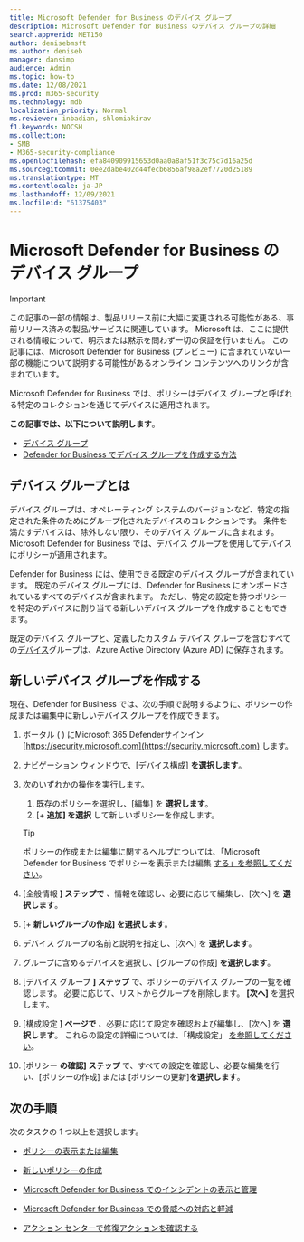 ```yaml
---
title: Microsoft Defender for Business のデバイス グループ
description: Microsoft Defender for Business のデバイス グループの詳細
search.appverid: MET150
author: denisebmsft
ms.author: deniseb
manager: dansimp
audience: Admin
ms.topic: how-to
ms.date: 12/08/2021
ms.prod: m365-security
ms.technology: mdb
localization_priority: Normal
ms.reviewer: inbadian, shlomiakirav
f1.keywords: NOCSH
ms.collection:
- SMB
- M365-security-compliance
ms.openlocfilehash: efa840909915653d0aa0a8af51f3c75c7d16a25d
ms.sourcegitcommit: 0ee2dabe402d44fecb6856af98a2ef7720d25189
ms.translationtype: MT
ms.contentlocale: ja-JP
ms.lasthandoff: 12/09/2021
ms.locfileid: "61375403"
---
```

# <a name="device-groups-in-microsoft-defender-for-business"></a>Microsoft Defender for Business のデバイス グループ

> [!IMPORTANT]
> この記事の一部の情報は、製品リリース前に大幅に変更される可能性がある、事前リリース済みの製品/サービスに関連しています。 Microsoft は、ここに提供される情報について、明示または黙示を問わず一切の保証を行いません。 この記事には、Microsoft Defender for Business (プレビュー) に含まれていない一部の機能について説明する可能性があるオンライン コンテンツへのリンクが含まれています。

Microsoft Defender for Business では、ポリシーはデバイス グループと呼ばれる特定のコレクションを通じてデバイスに適用されます。 

**この記事では、以下について説明します**。  

- [デバイス グループ](#what-is-a-device-group)   
- [Defender for Business でデバイス グループを作成する方法](#create-a-new-device-group)

## <a name="what-is-a-device-group"></a>デバイス グループとは

デバイス グループは、オペレーティング システムのバージョンなど、特定の指定された条件のためにグループ化されたデバイスのコレクションです。 条件を満たすデバイスは、除外しない限り、そのデバイス グループに含まれます。 Microsoft Defender for Business では、デバイス グループを使用してデバイスにポリシーが適用されます。 

Defender for Business には、使用できる既定のデバイス グループが含まれています。 既定のデバイス グループには、Defender for Business にオンボードされているすべてのデバイスが含まれます。 ただし、特定の設定を持つポリシーを特定のデバイスに割り当てる新しいデバイス グループを作成することもできます。 

既定のデバイス グループと、定義したカスタム デバイス グループを含むすべての[デバイス](/azure/active-directory/fundamentals/active-directory-whatis)グループは、Azure Active Directory (Azure AD) に保存されます。

## <a name="create-a-new-device-group"></a>新しいデバイス グループを作成する

現在、Defender for Business では、次の手順で説明するように、ポリシーの作成または編集中に新しいデバイス グループを作成できます。 

1. ポータル ( ) にMicrosoft 365 Defenderサインイン [https://security.microsoft.com](https://security.microsoft.com) します。

2. ナビゲーション ウィンドウで、[デバイス構成] **を選択します**。 

3. 次のいずれかの操作を実行します。

    1. 既存のポリシーを選択し、[編集] を **選択します**。
    2. [+ **追加] を選択** して新しいポリシーを作成します。

    > [!TIP]
    > ポリシーの作成または編集に関するヘルプについては、「Microsoft Defender for Business でポリシーを表示または編集 [する」を参照してください](mdb-view-edit-policies.md)。

4. [全般情報 **] ステップで** 、情報を確認し、必要に応じて編集し、[次へ] を **選択します**。

5. [+ **新しいグループの作成] を選択します**。 

6. デバイス グループの名前と説明を指定し、[次へ] を **選択します**。

7. グループに含めるデバイスを選択し、[グループの作成] **を選択します**。

8. [デバイス グループ **] ステップ** で、ポリシーのデバイス グループの一覧を確認します。 必要に応じて、リストからグループを削除します。 **[次へ]** を選択します。

9. [構成設定 **] ページで** 、必要に応じて設定を確認および編集し、[次へ] を **選択します**。 これらの設定の詳細については、「構成設定」 [を参照してください](mdb-next-gen-configuration-settings.md)。

10. [ポリシー **の確認] ステップ** で、すべての設定を確認し、必要な編集を行い、[ポリシーの作成] または [ポリシーの更新]**を選択します**。

## <a name="next-steps"></a>次の手順

次のタスクの 1 つ以上を選択します。

- [ポリシーの表示または編集](mdb-view-edit-policies.md)

- [新しいポリシーの作成](mdb-create-new-policy.md)

- [Microsoft Defender for Business でのインシデントの表示と管理](mdb-view-manage-incidents.md)

- [Microsoft Defender for Business での脅威への対応と軽減](mdb-respond-mitigate-threats.md)

- [アクション センターで修復アクションを確認する](mdb-review-remediation-actions.md)